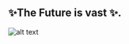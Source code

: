 ## ✨The Future is vast ✨.

 ![alt text](https://i.giphy.com/media/v1.Y2lkPTc5MGI3NjExemhucWRxdjQ4YWQ3bzQ4M3RuOGJ1M2pzdXVrdW85ZGk3bmZqcDU5bSZlcD12MV9pbnRlcm5hbF9naWZfYnlfaWQmY3Q9cw/71F204RLmmWyjMvhXU/giphy.gif)


<!--
**Fantonos/Fantonos** is a ✨ _special_ ✨ repository because its `README.md` (this file) appears on your GitHub profile.

Here are some ideas to get you started:
- ![alt text](https://github.com/images/mona-whisper.gif)
- 🔭 I’m currently working on ...
- 🌱 I’m currently learning ...
- 👯 I’m looking to collaborate on ...
- 🤔 I’m looking for help with ...
- 💬 Ask me about ...
- 📫 How to reach me: ...
- 😄 Pronouns: ...
- ⚡ Fun fact: ...
-->
